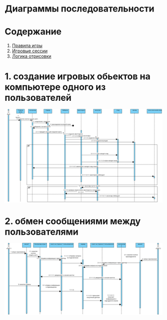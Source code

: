 # Диаграммы последовательности

# Содержание
1. [Правила игры](#1)  
2. [Игровые сессии](#2)  
3. [Логика отрисовки](#3)

<a name="1"/>

# 1. создание игровых обьектов на компьютере одного из пользователей
![Диаграмма активностей 1](../Images/Sequence%20Diagram1.svg)

<a name="2"/>

# 2. обмен сообщениями между пользователями
![Диаграмма активностей 2](../Images/Sequence%20Diagram2.svg)

